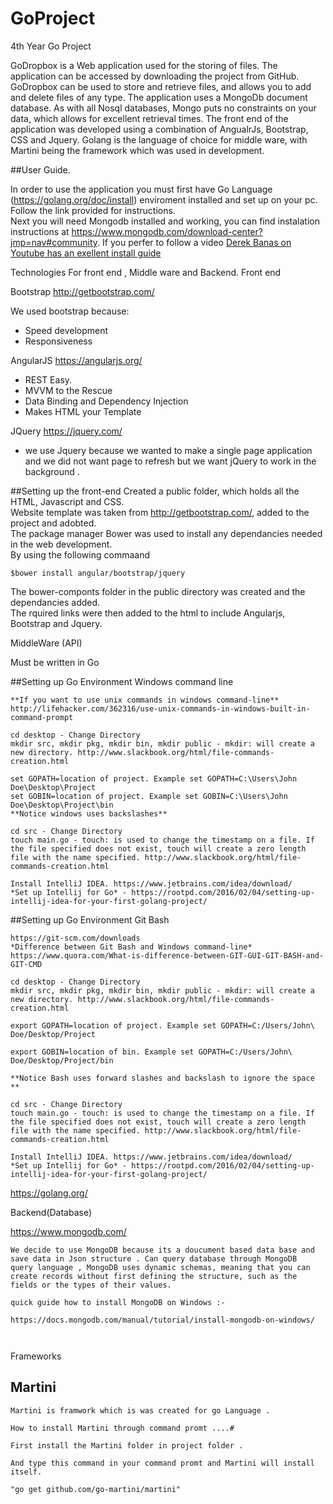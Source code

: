 
# GoProject
4th Year Go Project

GoDropbox is a Web application used for the storing of files. The application can be accessed by downloading the project from GitHub. GoDropbox can be used to store and retrieve files, and allows you to add and delete files of any type. The application uses a MongoDb document database. As with all Nosql databases, Mongo puts no constraints on your data, which allows for excellent retrieval times. The front end of the application was developed using a combination of AngualrJs, Bootstrap, CSS and Jquery. Golang is the language of choice for middle ware, with Martini being the framework which was used in development.

##User Guide. 

In order to use the application you must first have Go Language (<https://golang.org/doc/install>)  enviroment installed and set up on your pc. Follow the link provided for instructions.  
Next you will need Mongodb installed and working, you can find instalation instructions at https://www.mongodb.com/download-center?jmp=nav#community. If you perfer to follow a video [Derek Banas on Youtube has an exellent install guide](https://www.youtube.com/watch?v=-0X8mr6Q8Ew&list=PLGLfVvz_LVvRfdt8_W0dV311Xa8SayfCY&index=1&t=172s)


Technologies For front end , Middle ware and Backend.
Front end

Bootstrap
http://getbootstrap.com/

We used bootstrap because: 

- Speed development 
- Responsiveness

AngularJS
https://angularjs.org/

- REST Easy.
- MVVM to the Rescue
- Data Binding and Dependency Injection
- Makes HTML your Template

JQuery
https://jquery.com/

- we use Jquery because we wanted to make a single page application and we did not want page to refresh but we want jQuery to work in the background . 

##Setting up the front-end 
Created a public folder, which holds all the HTML, Javascript and CSS.  
Website template was taken from http://getbootstrap.com/, added to the project and adobted.  
The package manager Bower was used to install any dependancies needed in the web development.   
By using the following commaand    
```linux
$bower install angular/bootstrap/jquery  
```
The bower-componts folder in the public directory was created and the dependancies added.  
The rquired links were then added to the html to include Angularjs, Bootstrap and Jquery.


MiddleWare (API)

Must be written in Go

##Setting up Go Environment Windows command line
```
**If you want to use unix commands in windows command-line**
http://lifehacker.com/362316/use-unix-commands-in-windows-built-in-command-prompt

cd desktop - Change Directory
mkdir src, mkdir pkg, mkdir bin, mkdir public - mkdir: will create a new directory. http://www.slackbook.org/html/file-commands-creation.html

set GOPATH=location of project. Example set GOPATH=C:\Users\John Doe\Desktop\Project
set GOBIN=location of project. Example set GOBIN=C:\Users\John Doe\Desktop\Project\bin
**Notice windows uses backslashes**

cd src - Change Directory
touch main.go - touch: is used to change the timestamp on a file. If the file specified does not exist, touch will create a zero length file with the name specified. http://www.slackbook.org/html/file-commands-creation.html

Install IntelliJ IDEA. https://www.jetbrains.com/idea/download/
*Set up Intellij for Go* - https://rootpd.com/2016/02/04/setting-up-intellij-idea-for-your-first-golang-project/
```
##Setting up Go Environment Git Bash
```
https://git-scm.com/downloads
*Difference between Git Bash and Windows command-line*
https://www.quora.com/What-is-difference-between-GIT-GUI-GIT-BASH-and-GIT-CMD

cd desktop - Change Directory
mkdir src, mkdir pkg, mkdir bin, mkdir public - mkdir: will create a new directory. http://www.slackbook.org/html/file-commands-creation.html

export GOPATH=location of project. Example set GOPATH=C:/Users/John\ Doe/Desktop/Project

export GOBIN=location of bin. Example set GOPATH=C:/Users/John\ Doe/Desktop/Project/bin

**Notice Bash uses forward slashes and backslash to ignore the space **

cd src - Change Directory
touch main.go - touch: is used to change the timestamp on a file. If the file specified does not exist, touch will create a zero length file with the name specified. http://www.slackbook.org/html/file-commands-creation.html

Install IntelliJ IDEA. https://www.jetbrains.com/idea/download/
*Set up Intellij for Go* - https://rootpd.com/2016/02/04/setting-up-intellij-idea-for-your-first-golang-project/
```


https://golang.org/

Backend(Database)

https://www.mongodb.com/
```
We decide to use MongoDB because its a doucument based data base and save data in Json structure . Can query database through MongoDB 
query language , MongoDB uses dynamic schemas, meaning that you can create records without first defining the structure, such as the fields or the types of their values.

quick guide how to install MongoDB on Windows :-

https://docs.mongodb.com/manual/tutorial/install-mongodb-on-windows/



```



Frameworks

Martini 
------

```
Martini is framwork which is was created for go Language .

How to install Martini through command promt ....#

First install the Martini folder in project folder .

And type this command in your command promt and Martini will install itself.

"go get github.com/go-martini/martini"



```


